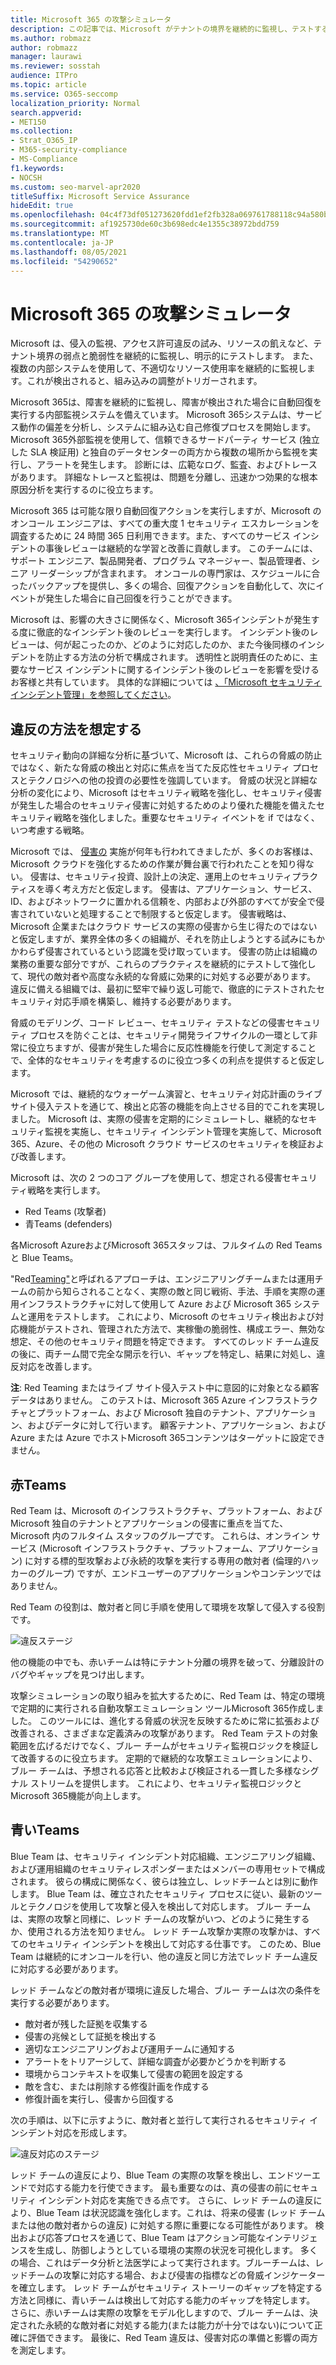```yaml
---
title: Microsoft 365 の攻撃シミュレータ
description: この記事では、Microsoft がテナントの境界を継続的に監視し、テストする方法について説明Microsoft 365。
ms.author: robmazz
author: robmazz
manager: laurawi
ms.reviewer: sosstah
audience: ITPro
ms.topic: article
ms.service: O365-seccomp
localization_priority: Normal
search.appverid:
- MET150
ms.collection:
- Strat_O365_IP
- M365-security-compliance
- MS-Compliance
f1.keywords:
- NOCSH
ms.custom: seo-marvel-apr2020
titleSuffix: Microsoft Service Assurance
hideEdit: true
ms.openlocfilehash: 04c4f73df051273620fdd1ef2fb328a069761788118c94a580b0b6cdd40aa95d
ms.sourcegitcommit: af1925730de60c3b698edc4e1355c38972bdd759
ms.translationtype: MT
ms.contentlocale: ja-JP
ms.lasthandoff: 08/05/2021
ms.locfileid: "54290652"
---
```

# <a name="attack-simulation-in-microsoft-365"></a>Microsoft 365 の攻撃シミュレータ

Microsoft は、侵入の監視、アクセス許可違反の試み、リソースの飢えなど、テナント境界の弱点と脆弱性を継続的に監視し、明示的にテストします。 また、複数の内部システムを使用して、不適切なリソース使用率を継続的に監視します。これが検出されると、組み込みの調整がトリガーされます。

Microsoft 365は、障害を継続的に監視し、障害が検出された場合に自動回復を実行する内部監視システムを備えています。 Microsoft 365システムは、サービス動作の偏差を分析し、システムに組み込む自己修復プロセスを開始します。 Microsoft 365外部監視を使用して、信頼できるサードパーティ サービス (独立した SLA 検証用) と独自のデータセンターの両方から複数の場所から監視を実行し、アラートを発生します。 診断には、広範なログ、監査、およびトレースがあります。 詳細なトレースと監視は、問題を分離し、迅速かつ効果的な根本原因分析を実行するのに役立ちます。

Microsoft 365 は可能な限り自動回復アクションを実行しますが、Microsoft のオンコール エンジニアは、すべての重大度 1 セキュリティ エスカレーションを調査するために 24 時間 365 日利用できます。また、すべてのサービス インシデントの事後レビューは継続的な学習と改善に貢献します。 このチームには、サポート エンジニア、製品開発者、プログラム マネージャー、製品管理者、シニア リーダーシップが含まれます。 オンコールの専門家は、スケジュールに合ったバックアップを提供し、多くの場合、回復アクションを自動化して、次にイベントが発生した場合に自己回復を行うことができます。

Microsoft は、影響の大きさに関係なく、Microsoft 365インシデントが発生する度に徹底的なインシデント後のレビューを実行します。 インシデント後のレビューは、何が起こったのか、どのように対応したのか、また今後同様のインシデントを防止する方法の分析で構成されます。 透明性と説明責任のために、主要なサービス インシデントに関するインシデント後のレビューを影響を受けるお客様と共有しています。 具体的な詳細については [、「Microsoft セキュリティ インシデント管理」を参照してください](assurance-security-incident-management.md)。

## <a name="assume-breach-methodology"></a>違反の方法を想定する

セキュリティ動向の詳細な分析に基づいて、Microsoft は、これらの脅威の防止ではなく、新たな脅威の検出と対応に焦点を当てた反応性セキュリティ プロセスとテクノロジへの他の投資の必要性を強調しています。 脅威の状況と詳細な分析の変化により、Microsoft はセキュリティ戦略を強化し、セキュリティ侵害が発生した場合のセキュリティ侵害に対処するためのより優れた機能を備えたセキュリティ戦略を強化しました。重要なセキュリティ イベントを if ではなく、いつ考慮する戦略。

Microsoft では、 [侵害の](https://www.microsoft.com/TrustCenter/Security/default.aspx) 実施が何年も行われてきましたが、多くのお客様は、Microsoft クラウドを強化するための作業が舞台裏で行われたことを知り得ない。 侵害は、セキュリティ投資、設計上の決定、運用上のセキュリティプラクティスを導く考え方だと仮定します。 侵害は、アプリケーション、サービス、ID、およびネットワークに置かれる信頼を、内部および外部のすべてが安全で侵害されていないと処理することで制限すると仮定します。 侵害戦略は、Microsoft 企業またはクラウド サービスの実際の侵害から生じ得たのではないと仮定しますが、業界全体の多くの組織が、それを防止しようとする試みにもかかわらず侵害されているという認識を受け取っています。 侵害の防止は組織の業務の重要な部分ですが、これらのプラクティスを継続的にテストして強化して、現代の敵対者や高度な永続的な脅威に効果的に対処する必要があります。 違反に備える組織では、最初に堅牢で繰り返し可能で、徹底的にテストされたセキュリティ対応手順を構築し、維持する必要があります。

脅威のモデリング、コード レビュー、セキュリティ テストなどの侵害セキュリティ プロセスを防ぐことは、セキュリティ開発ライフサイクルの一[](https://www.microsoft.com/securityengineering/sdl/)環として非常に役立ちますが、侵害が発生した場合に反応性機能を行使して測定することで、全体的なセキュリティを考慮するのに役立つ多くの利点を提供すると仮定します。

Microsoft では、継続的なウォーゲーム演習と、セキュリティ対応計画のライブ サイト侵入テストを通じて、検出と応答の機能を向上させる目的でこれを実現しました。 Microsoft は、実際の侵害を定期的にシミュレートし、継続的なセキュリティ監視を実施し、セキュリティ インシデント管理を実施して、Microsoft 365、Azure、その他の Microsoft クラウド サービスのセキュリティを検証および改善します。

Microsoft は、次の 2 つのコア グループを使用して、想定される侵害セキュリティ戦略を実行します。

- Red Teams (攻撃者)
- 青Teams (defenders)

各Microsoft AzureおよびMicrosoft 365スタッフは、フルタイムの Red Teams と Blue Teams。

"Red[Teaming"](https://go.microsoft.com/fwlink/?linkid=518599)と呼ばれるアプローチは、エンジニアリングチームまたは運用チームの前から知らされることなく、実際の敵と同じ戦術、手法、手順を実際の運用インフラストラクチャに対して使用して Azure および Microsoft 365 システムと運用をテストします。 これにより、Microsoft のセキュリティ検出および対応機能がテストされ、管理された方法で、実稼働の脆弱性、構成エラー、無効な想定、その他のセキュリティ問題を特定できます。 すべてのレッド チーム違反の後に、両チーム間で完全な開示を行い、ギャップを特定し、結果に対処し、違反対応を改善します。

**注**: Red Teaming またはライブ サイト侵入テスト中に意図的に対象となる顧客データはありません。 このテストは、Microsoft 365 Azure インフラストラクチャとプラットフォーム、および Microsoft 独自のテナント、アプリケーション、およびデータに対して行います。 顧客テナント、アプリケーション、および Azure または Azure でホストMicrosoft 365コンテンツはターゲットに設定できません。

## <a name="red-teams"></a>赤Teams

Red Team は、Microsoft のインフラストラクチャ、プラットフォーム、および Microsoft 独自のテナントとアプリケーションの侵害に重点を当てた、Microsoft 内のフルタイム スタッフのグループです。 これらは、オンライン サービス (Microsoft インフラストラクチャ、プラットフォーム、アプリケーション) に対する標的型攻撃および永続的攻撃を実行する専用の敵対者 (倫理的ハッカーのグループ) ですが、エンドユーザーのアプリケーションやコンテンツではありません。

Red Team の役割は、敵対者と同じ手順を使用して環境を攻撃して侵入する役割です。

![違反ステージ](../media/office-365-isolation-breach-stages.png)

他の機能の中でも、赤いチームは特にテナント分離の境界を破って、分離設計のバグやギャップを見つけ出します。

攻撃シミュレーションの取り組みを拡大するために、Red Team は、特定の環境で定期的に実行される自動攻撃エミュレーション ツールMicrosoft 365作成しました。 このツールには、進化する脅威の状況を反映するために常に拡張および改善される、さまざまな定義済みの攻撃があります。 Red Team テストの対象範囲を広げるだけでなく、ブルー チームがセキュリティ監視ロジックを検証して改善するのに役立ちます。 定期的で継続的な攻撃エミュレーションにより、ブルー チームは、予想される応答と比較および検証される一貫した多様なシグナル ストリームを提供します。 これにより、セキュリティ監視ロジックとMicrosoft 365機能が向上します。

## <a name="blue-teams"></a>青いTeams

Blue Team は、セキュリティ インシデント対応組織、エンジニアリング組織、および運用組織のセキュリティレスポンダーまたはメンバーの専用セットで構成されます。 彼らの構成に関係なく、彼らは独立し、レッドチームとは別に動作します。 Blue Team は、確立されたセキュリティ プロセスに従い、最新のツールとテクノロジを使用して攻撃と侵入を検出して対応します。 ブルー チームは、実際の攻撃と同様に、レッド チームの攻撃がいつ、どのように発生するか、使用される方法を知りません。 レッド チーム攻撃か実際の攻撃かは、すべてのセキュリティ インシデントを検出して対応する仕事です。 このため、Blue Team は継続的にオンコールを行い、他の違反と同じ方法でレッド チーム違反に対応する必要があります。

レッド チームなどの敵対者が環境に違反した場合、ブルー チームは次の条件を実行する必要があります。

- 敵対者が残した証拠を収集する
- 侵害の兆候として証拠を検出する
- 適切なエンジニアリングおよび運用チームに通知する
- アラートをトリアージして、詳細な調査が必要かどうかを判断する
- 環境からコンテキストを収集して侵害の範囲を設定する
- 敵を含む、または削除する修復計画を作成する
- 修復計画を実行し、侵害から回復する

次の手順は、以下に示すように、敵対者と並行して実行されるセキュリティ インシデント対応を形成します。

![違反対応のステージ](../media/office-365-isolation-breach-response-stages.png)

レッド チームの違反により、Blue Team の実際の攻撃を検出し、エンドツーエンドで対応する能力を行使できます。 最も重要なのは、真の侵害の前にセキュリティ インシデント対応を実施できる点です。 さらに、レッド チームの違反により、Blue Team は状況認識を強化します。これは、将来の侵害 (レッド チームまたは他の敵対者からの違反) に対処する際に重要になる可能性があります。 検出および応答プロセスを通じて、Blue Team はアクション可能なインテリジェンスを生成し、防御しようとしている環境の実際の状況を可視化します。 多くの場合、これはデータ分析と法医学によって実行されます。ブルーチームは、レッドチームの攻撃に対応する場合、および侵害の指標などの脅威インジケーターを確立します。 レッド チームがセキュリティ ストーリーのギャップを特定する方法と同様に、青いチームは検出して対応する能力のギャップを特定します。 さらに、赤いチームは実際の攻撃をモデル化しますので、ブルー チームは、決定された永続的な敵対者に対処する能力(または能力が十分ではない)について正確に評価できます。 最後に、Red Team 違反は、侵害対応の準備と影響の両方を測定します。
